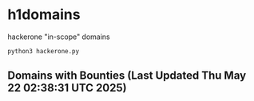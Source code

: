 # h1domains
hackerone "in-scope" domains

`python3 hackerone.py`
## Domains with Bounties (Last Updated Thu May 22 02:38:31 UTC 2025)
```

```
